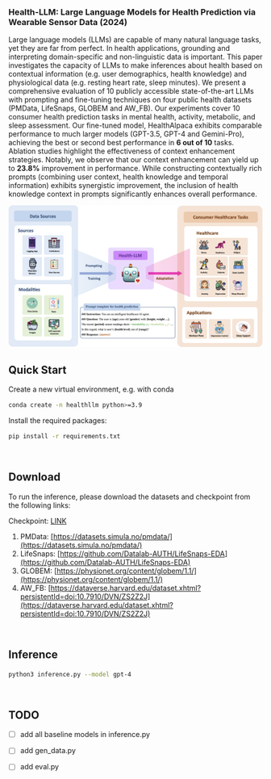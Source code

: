 
### Health-LLM: Large Language Models for Health Prediction via Wearable Sensor Data (2024)

Large language models (LLMs) are capable of many natural language tasks, yet they are far from perfect. In health applications, grounding and interpreting domain-specific and non-linguistic data is important. This paper investigates the capacity of LLMs to make inferences about health based on contextual information (e.g. user demographics, health knowledge) and physiological data (e.g. resting heart rate, sleep minutes). We present a comprehensive evaluation of 10 publicly accessible state-of-the-art LLMs with prompting and fine-tuning techniques on four public health datasets (PMData, LifeSnaps, GLOBEM and AW\_FB). Our experiments cover 10 consumer health prediction tasks in mental health, activity, metabolic, and sleep assessment. Our fine-tuned model, HealthAlpaca exhibits comparable performance to much larger models (GPT-3.5, GPT-4 and Gemini-Pro), achieving the best or second best performance in **6 out of 10** tasks. Ablation studies highlight the effectiveness of context enhancement strategies. Notably, we observe that our context enhancement can yield up to **23.8\%** improvement in performance. While constructing contextually rich prompts (combining user context, health knowledge and temporal information) exhibits synergistic improvement, the inclusion of health knowledge context in prompts significantly enhances overall performance.

<p align="center">
  <img width="900" src="framework.png">
</p>

## Quick Start

Create a new virtual environment, e.g. with conda

```bash
conda create -n healthllm python>=3.9
```

Install the required packages:
```bash
pip install -r requirements.txt
```

<br>

## Download

To run the inference, please download the datasets and checkpoint from the following links:

Checkpoint: [LINK](https://drive.google.com/drive/folders/1JgxlptRjoQLOO3Eg9zv_a8SajW-nYpiA?usp=sharing)

1) PMData: [https://datasets.simula.no/pmdata/](https://datasets.simula.no/pmdata/)
2) LifeSnaps: [https://github.com/Datalab-AUTH/LifeSnaps-EDA](https://github.com/Datalab-AUTH/LifeSnaps-EDA)
3) GLOBEM: [https://physionet.org/content/globem/1.1/](https://physionet.org/content/globem/1.1/)
4) AW_FB: [https://dataverse.harvard.edu/dataset.xhtml?persistentId=doi:10.7910/DVN/ZS2Z2J](https://dataverse.harvard.edu/dataset.xhtml?persistentId=doi:10.7910/DVN/ZS2Z2J)

<br>

## Inference

```bash
python3 inference.py --model gpt-4
```

<br>

## TODO

- [ ] add all baseline models in inference.py
- [ ] add gen_data.py
- [ ] add eval.py


